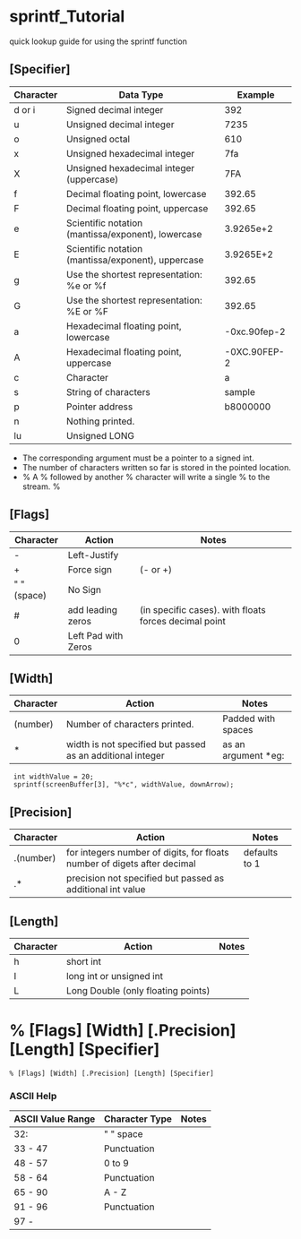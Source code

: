 # sprintf_Tutorial
 quick lookup guide for using the sprintf function
 


 



## [Specifier]
| Character | Data Type                                             | Example |
|---        |---                                                    |---      |
|d or i     |  Signed decimal integer                               | 392     |  
|u          |Unsigned decimal integer                               |  7235   |
|o          |Unsigned octal                                         |  610    |
|x          |Unsigned hexadecimal integer                           | 7fa     |
|X          |Unsigned hexadecimal integer (uppercase)               |  7FA    |
|f          |Decimal floating point, lowercase                      | 392.65  |
|F          |Decimal floating point, uppercase                      |392.65   |
|e          |Scientific notation (mantissa/exponent), lowercase     | 3.9265e+2|
|E          |Scientific notation (mantissa/exponent), uppercase     |3.9265E+2 |
|g          |Use the shortest representation: %e or %f              |392.65    |
|G          |Use the shortest representation: %E or %F              | 392.65   |
|a          |Hexadecimal floating point, lowercase                  |-0xc.90fep-2|
|A          |Hexadecimal floating point, uppercase                  |-0XC.90FEP-2|
|c          |Character                                              |a          |
|s          |String of characters                                   | sample    |
|p          |Pointer address                                        |b8000000   |
|n          |Nothing printed.                                       |          |
|lu         |Unsigned LONG                                          |          |

- The corresponding argument must be a pointer to a signed int. 
- The number of characters written so far is stored in the pointed location.  
- % A % followed by another % character will write a single % to the stream.  %


## [Flags]

|Character | Action       | Notes |
|---       |---           |---    |
|-         | Left-Justify |
| +        | Force sign   |(- or +)|
|" " (space)| No Sign     |
|#          |add leading zeros |(in specific cases). with floats forces decimal point|
|0          |Left Pad with Zeros||


## [Width]

|Character | Action | Notes |
|---       |---     |---    |
|(number)  | Number of characters printed. |Padded with spaces
|*         |width is not specified but passed as an additional integer| as an argument *eg: |

```
 int widthValue = 20;
 sprintf(screenBuffer[3], "%*c", widthValue, downArrow);
```

## [Precision] 

|Character | Action | Notes |
|---       |---     |---    |
|.(number) |  for integers number of digits, for floats number of digets after decimal | defaults to 1 |
|.*        |  precision not specified but passed as additional int value| |

## [Length]

|Character | Action   | Notes |
|---       |---       |---    |
|h         | short int|       |
|I         | long int or unsigned int|
|L         | Long Double (only floating points)|


# % [Flags] [Width] [.Precision] [Length] [Specifier] 

`% [Flags] [Width] [.Precision] [Length] [Specifier]`








### ASCII Help

| ASCII Value Range | Character Type | Notes |
|---                |---             |---    |
|32:                | " "      space |       |
| 33 - 47           | Punctuation    |       |
| 48 - 57           |  0 to 9        |       | 
|58 - 64            |  Punctuation   |       |
| 65 - 90           |  A - Z         |       | 
| 91 - 96           |  Punctuation   |       |
| 97 -              |                |       |

